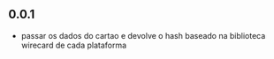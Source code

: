 ## 0.0.1
* passar os dados do cartao e devolve o hash baseado na biblioteca wirecard de cada plataforma

